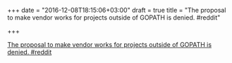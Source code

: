 +++
date = "2016-12-08T18:15:06+03:00"
draft = true
title = "The proposal to make vendor works for projects outside of GOPATH is denied.  #reddit"

+++

<p><a href="https://t.co/NW0ayl4EFk">The proposal to make vendor works for projects outside of GOPATH is denied.  #reddit</a></p>
